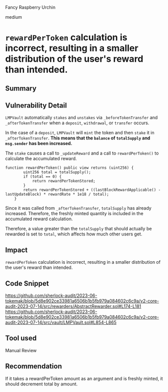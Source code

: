Fancy Raspberry Urchin

medium

# `rewardPerToken` calculation is incorrect, resulting in a smaller distribution of the user's reward than intended.
## Summary

## Vulnerability Detail
`LMPVault` automatically `stakes` and `unstakes` via `_beforeTokenTransfer` and `_afterTokenTransfer` when a `deposit`, `withdrawal`, or `transfer` occurs.

In the case of a `deposit`, `LMPVault` will `mint` the token and then `stake` it in `_afterTokenTransfer`.
**This means that the `balance` of `totalSupply` and `msg.sender` has been increased.**

The `stake` causes a call to `_updateReward` and a call to `rewardPerToken()` to calculate the accumulated reward.

```solidity
function rewardPerToken() public view returns (uint256) {
        uint256 total = totalSupply();
        if (total == 0) {
            return rewardPerTokenStored;
        }        
        return rewardPerTokenStored + ((lastBlockRewardApplicable() - lastUpdateBlock) * rewardRate * 1e18 / total);
    }
```

Since it was called from `_afterTokenTransfer`, `totalSupply` has already increased. Therefore, the freshly minted quantity is included in the accumulated reward calculation.

Therefore, a value greater than the `totalSupply` that should actually be rewarded is set to `total`, which affects how much other users get.

## Impact
`rewardPerToken` calculation is incorrect, resulting in a smaller distribution of the user's reward than intended.

## Code Snippet
https://github.com/sherlock-audit/2023-06-tokemak/blob/5d8e902ce33981a6506b1b5fb979a084602c6c9a/v2-core-audit-2023-07-14/src/rewarders/AbstractRewarder.sol#L174-L181
https://github.com/sherlock-audit/2023-06-tokemak/blob/5d8e902ce33981a6506b1b5fb979a084602c6c9a/v2-core-audit-2023-07-14/src/vault/LMPVault.sol#L854-L865
## Tool used

Manual Review

## Recommendation
If it takes a rewardPerToken amount as an argument and is freshly minted, it should decrement total by amount.